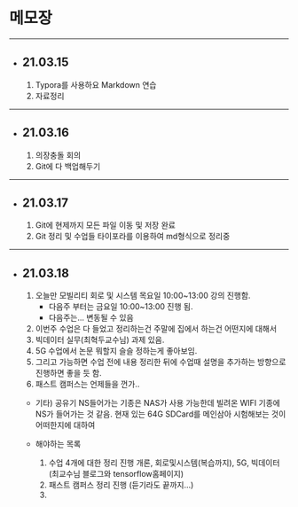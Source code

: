 메모장
===

---

- 21.03.15
  ---

  1. Typora를 사용하요 Markdown 연습
  2. 자료정리 
  
  

---

- 21.03.16
  ---

  1. 의장충돌 회의 
  2. Git에 다 백업해두기

---

- 21.03.17
  ---

  1. Git에 현제까지 모든 파일 이동 및 저장 완료
  2. Git 정리 및 수업들 타이포라를 이용하여 md형식으로 정리중

---

- 21.03.18
  ---

  1. 오늘만 모빌리티 회로 및 시스템 목요일 10:00~13:00 강의 진행함.
     - 다음주 부터는 금요일 10:00~13:00 진행 됨.
     - 다음주는... 변동될 수 있음
  2. 이번주 수업은 다 들었고 정리하는건 주말에 집에서 하는건 어떤지에 대해서
  3. 빅데이터 실무(최혁두교수님) 과제 있음. 
  4. 5G 수업에서 논문 뭐할지 슬슬 정하는게 좋아보임.
  5. 그리고 가능하면 수업 전에 내용 정리한 뒤에 수업때 설명을 추가하는 방향으로 진행하면 좋을 듯 함.
  6. 패스트 캠퍼스는 언제들을 껀가..

  + 기타)
    공유기 NS들어가는 기종은 NAS가 사용 가능한데 빌려온 WIFI 기종에 NS가 들어가는 것 같음.
    현재 있는 64G SDCard를 메인삼아 시험해보는 것이 어떠한지에 대하여

  

  + 해야하는 목록
    1. 수업 4개에 대한 정리 진행
       개론, 회로및시스템(복습까지), 5G, 빅데이터(최교수님 블로그와 tensorflow홈페이지)
    2. 패스트 캠퍼스 정리 진행
       (듣기라도 끝까지...)
    3. 